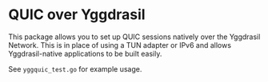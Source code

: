 # QUIC over Yggdrasil

This package allows you to set up QUIC sessions natively over the
Yggdrasil Network. This is in place of using a TUN adapter or IPv6
and allows Yggdrasil-native applications to be built easily.

See `yggquic_test.go` for example usage.
